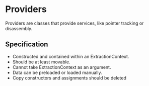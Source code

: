 # Providers
Providers are classes that provide services, like pointer tracking or disassembly.

## Specification
* Constructed and contained within an ExtractionContext.
* Should be at least movable.
* Cannot take ExtractionContext as an argument.
* Data can be preloaded or loaded manually.
* Copy constructors and assignments should be deleted